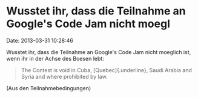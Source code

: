 Wusstet ihr, dass die Teilnahme an Google\'s Code Jam nicht moegl
=================================================================

Date: 2013-03-31 10:28:46

Wusstet ihr, dass die Teilnahme an Google\'s Code Jam nicht moeglich
ist, wenn ihr in der Achse des Boesen lebt:

> The Contest is void in Cuba, [Quebec]{.underline}, Saudi Arabia and
> Syria and where prohibited by law.

(Aus den Teilnahmebedingungen)
